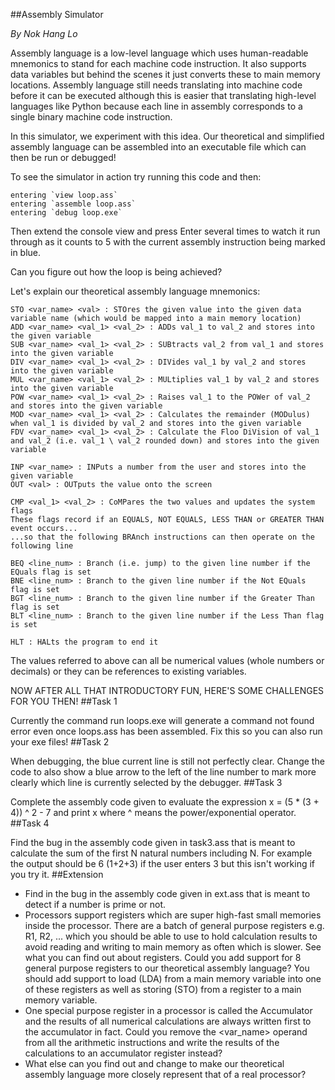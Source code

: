 ##Assembly Simulator

_By Nok Hang Lo_

Assembly language is a low-level language which uses human-readable mnemonics to stand for each machine code instruction. It also supports data variables but behind the scenes it just converts these to main memory locations. Assembly language still needs translating into machine code before it can be executed although this is easier that translating high-level languages like Python because each line in assembly corresponds to a single binary machine code instruction.

In this simulator, we experiment with this idea. Our theoretical and simplified assembly language can be assembled into an executable file which can then be run or debugged!

To see the simulator in action try running this code and then:

    entering `view loop.ass`
    entering `assemble loop.ass`
    entering `debug loop.exe`

Then extend the console view and press Enter several times to watch it run through as it counts to 5 with the current assembly instruction being marked in blue.

Can you figure out how the loop is being achieved?

Let's explain our theoretical assembly language mnemonics:

```
STO <var_name> <val> : STOres the given value into the given data variable name (which would be mapped into a main memory location)
ADD <var_name> <val_1> <val_2> : ADDs val_1 to val_2 and stores into the given variable
SUB <var_name> <val_1> <val_2> : SUBtracts val_2 from val_1 and stores into the given variable
DIV <var_name> <val_1> <val_2> : DIVides val_1 by val_2 and stores into the given variable
MUL <var_name> <val_1> <val_2> : MULtiplies val_1 by val_2 and stores into the given variable
POW <var_name> <val_1> <val_2> : Raises val_1 to the POWer of val_2 and stores into the given variable
MOD <var_name> <val_1> <val_2> : Calculates the remainder (MODulus) when val_1 is divided by val_2 and stores into the given variable
FDV <var_name> <val_1> <val_2> : Calculate the Floo DiVision of val_1 and val_2 (i.e. val_1 \ val_2 rounded down) and stores into the given variable

INP <var_name> : INPuts a number from the user and stores into the given variable
OUT <val> : OUTputs the value onto the screen

CMP <val_1> <val_2> : CoMPares the two values and updates the system flags
These flags record if an EQUALS, NOT EQUALS, LESS THAN or GREATER THAN event occurs...
...so that the following BRAnch instructions can then operate on the following line

BEQ <line_num> : Branch (i.e. jump) to the given line number if the EQuals flag is set
BNE <line_num> : Branch to the given line number if the Not EQuals flag is set
BGT <line_num> : Branch to the given line number if the Greater Than flag is set
BLT <line_num> : Branch to the given line number if the Less Than flag is set

HLT : HALts the program to end it
```
The values referred to above can all be numerical values (whole numbers or decimals) or they can be references to existing variables.

NOW AFTER ALL THAT INTRODUCTORY FUN, HERE'S SOME CHALLENGES FOR YOU THEN!
##Task 1

Currently the command run loops.exe will generate a command not found error even once loops.ass has been assembled. Fix this so you can also run your exe files!
##Task 2

When debugging, the blue current line is still not perfectly clear. Change the code to also show a blue arrow to the left of the line number to mark more clearly which line is currently selected by the debugger.
##Task 3

Complete the assembly code given to evaluate the expression x = (5 * (3 + 4)) ^ 2 - 7 and print x where ^ means the power/exponential operator.
##Task 4

Find the bug in the assembly code given in task3.ass that is meant to calculate the sum of the first N natural numbers including N. For example the output should be 6 (1+2+3) if the user enters 3 but this isn't working if you try it.
##Extension

- Find in the bug in the assembly code given in ext.ass that is meant to detect if a number is prime or not.
- Processors support registers which are super high-fast small memories inside the processor. There are a batch of general purpose registers e.g. R1, R2, ... which you should be able to use to hold calculation results to avoid reading and writing to main memory as often which is slower. See what you can find out about registers. Could you add support for 8 general purpose registers to our theoretical assembly language? You should add support to load (LDA) from a main memory variable into one of these registers as well as storing (STO) from a register to a main memory variable.
- One special purpose register in a processor is called the Accumulator and the results of all numerical calculations are always written first to the accumulator in fact. Could you remove the <var_name> operand from all the arithmetic instructions and write the results of the calculations to an accumulator register instead?
- What else can you find out and change to make our theoretical assembly language more closely represent that of a real processor?

